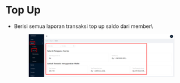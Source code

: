 # Top Up

*   Berisi semua laporan transaksi top up saldo dari member\


    <figure><img src="../../.gitbook/assets/Screenshot_17.png" alt=""><figcaption></figcaption></figure>
